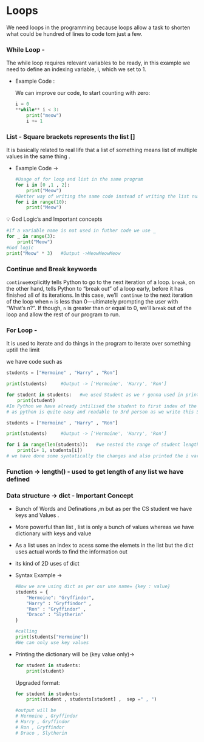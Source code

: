 # Loops
We need loops in the programming because loops allow a task to shorten what could be hundred of lines to code tom just a few.

### While Loop -

The while loop requires relevant variables to be ready, in this example we need to define an indexing variable, i, which we set to 1.

- Example Code :
    
    We can improve our code, to start counting with zero:
    
    ```python
    i = 0
    **while** i < 3:
        print("meow")
        i += 1
    ```
    

### List - Square brackets represents the list []

It is basically related to real life that a list of something means list of multiple values in the same thing . 

- Example Code →
    
    ```python
    #Usage of for loop and list in the same program 
    for i in [0 ,1 , 2]:
        print("Meow")
    #Better way of writing the same code instead of writing the list number 
    for i in range(10):
        print("Meow")
    ```
    

<aside>
💡 God Logic’s and Important concepts

```python
#if a variable name is not used in futher code we use _
for _ in range(3):
    print("Meow")
#God logic 
print("Meow" * 3)   #Output ->MeowMeowMeow
```

</aside>

### Continue and Break keywords

`continue`explicitly tells Python to go to the next iteration of a loop. `break`, on the other hand, tells Python to “break out” of a loop early, before it has finished all of its iterations. In this case, we’ll  `continue`  to the next iteration of the loop when `n` is less than 0—ultimately prompting the user with “What’s n?”. If though, `n` is greater than or equal to 0, we’ll `break` out of the loop and allow the rest of our program to run.

### For Loop -

It is used to iterate and do things in the program to iterate over something uptill the limit 

we have code such as 

```python
students = ["Hermoine" , "Harry" , "Ron"]

print(students)     #Output -> ['Hermoine', 'Harry', 'Ron']

for student in students:   #we used Student as we r gonna used in print statment
    print(student)
#In Python we have already intilised the student to first index of the students list and 
# as python is quite easy and readable to 3rd person as we write this Syntax 
```

```python
students = ["Hermoine" , "Harry" , "Ron"]

print(students)     #Output -> ['Hermoine', 'Harry', 'Ron']

for i in range(len(students)):   #we nested the range of student length 
    print(i+ 1, students[i])
# we have done some syntatically the changes and also printed the i varaible in print 
```

### Function → length() - used to get length of any list we have defined

### Data structure → dict - Important Concept

- Bunch of Words and Definations ,m but as per the CS student we have keys and Values .
- More powerful than list  , list is only a bunch of values whereas we have dictionary with keys and value
- As a list uses an index to acess some the elemets in the list but the dict uses actual words to find the information out
- its kind of 2D uses of dict
- Syntax Example →
    
    ```python
    #Now we are using dict as per our use name= {key : value}
    students = {
        "Hermoine": "Gryffindor",
        "Harry" : "Gryffindor" , 
        "Ron" : "Gryffindor" , 
        "Draco" : "Slytherin"
    }
    
    #calling
    print(students["Hermoine"])
    #We can only use key values 
    
    ```
    
- Printing the dictionary will be (key value only)→
    
    ```python
    for student in students:
        print(student)
    ```
    
    Upgraded format:
    
    ```python
    for student in students:
        print(student , students[student] ,  sep =" , ")
    
    #output will be 
    # Hermoine , Gryffindor
    # Harry , Gryffindor
    # Ron , Gryffindor
    # Draco , Slytherin
    ```
